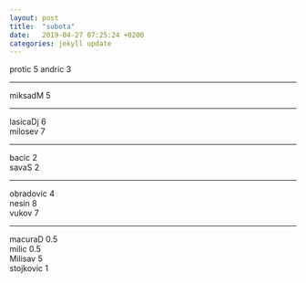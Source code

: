 ```yaml
---
layout: post
title:  "subota"
date:   2019-04-27 07:25:24 +0200
categories: jekyll update
---
```



protic 5 
andric 3   

***

miksadM 5  

***

lasicaDj 6  
milosev 7  

***

bacic 2  
savaS 2  

***

obradovic 4  
nesin 8  
vukov 7  


***

macuraD 0.5  
milic 0.5  
Milisav 5  
stojkovic 1  